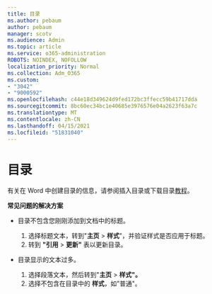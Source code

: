 ```yaml
---
title: 目录
ms.author: pebaum
author: pebaum
manager: scotv
ms.audience: Admin
ms.topic: article
ms.service: o365-administration
ROBOTS: NOINDEX, NOFOLLOW
localization_priority: Normal
ms.collection: Adm_O365
ms.custom:
- "3042"
- "9000592"
ms.openlocfilehash: c44e18d349624d9fed172bc3ffecc59b41717dda
ms.sourcegitcommit: 8bc60ec34bc1e40685e3976576e04a2623f63a7c
ms.translationtype: MT
ms.contentlocale: zh-CN
ms.lasthandoff: 04/15/2021
ms.locfileid: "51831040"
---
```

# <a name="table-of-contents"></a>目录

有关在 Word 中创建目录的信息，请参阅插入目录[](https://support.office.com/article/882e8564-0edb-435e-84b5-1d8552ccf0c0)或下载目录[教程](https://go.microsoft.com/fwlink/?linkid=2065106)。

**常见问题的解决方案**

- 目录不包含您刚刚添加到文档中的标题。
  1. 选择标题文本，转到"**主页**  >  **样式**"，并验证样式是否应用于标题。
  2. 转到 **"引用**  >  **更新"** 表以更新目录。

- 目录显示的文本过多。 
  1. 选择段落文本，然后转到"**主页**  >  **样式"。**
  2. 选择不包含在目录中的 **样式**，如"普通"。